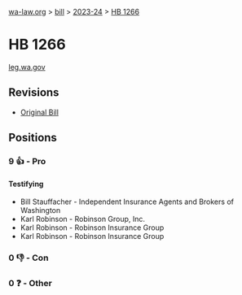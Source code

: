[wa-law.org](/) > [bill](/bill/) > [2023-24](/bill/2023-24/) > [HB 1266](/bill/2023-24/hb/1266/)

# HB 1266
[leg.wa.gov](https://app.leg.wa.gov/billsummary?BillNumber=1266&Year=2023&Initiative=false)

## Revisions
* [Original Bill](1/)

## Positions
### 9 👍 - Pro
#### Testifying
* Bill Stauffacher - Independent Insurance Agents and Brokers of Washington
* Karl Robinson - Robinson Group, Inc.
* Karl Robinson - Robinson Insurance Group
* Karl Robinson - Robinson Insurance Group

### 0 👎 - Con

### 0 ❓ - Other
